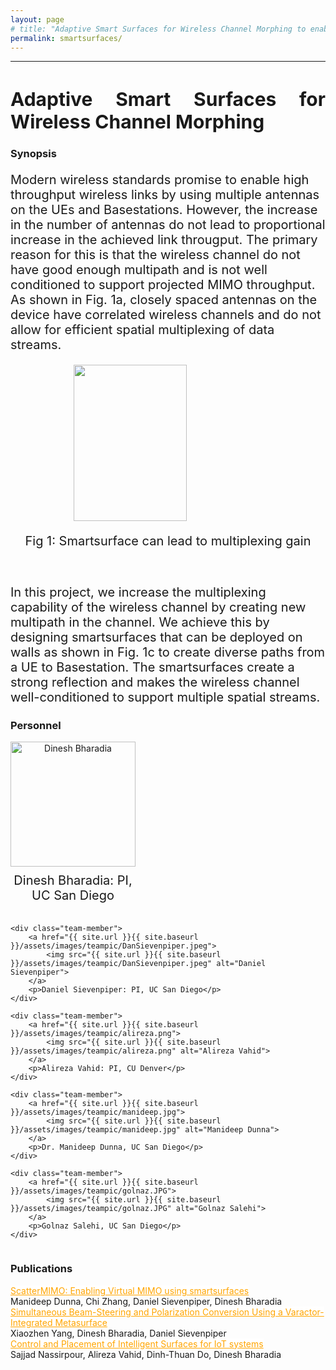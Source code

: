 ```yaml
---
layout: page
# title: "Adaptive Smart Surfaces for Wireless Channel Morphing to enable full multiplexing and multi-user gains"
permalink: smartsurfaces/
---
```



---
<style>
.justified-title {
    text-align: justify;
    text-justify: inter-word;
    display: flex;
    justify-content: space-between;
      font-size: 30px;
    width: 100%;
}

</style>

<h1 class="justified-title">
  Adaptive Smart Surfaces for Wireless Channel Morphing
</h1>


### Synopsis
<p style="font-size:20px"> Modern wireless standards promise to enable high throughput wireless links by using multiple antennas on the UEs and Basestations. However, the increase in the number of antennas do not lead to proportional increase in the achieved link througput. The primary reason for this is that the wireless channel do not have good enough multipath and is not well conditioned to support projected MIMO throughput. As shown in Fig. 1a, closely spaced antennas on the device have correlated wireless channels and do not allow for efficient spatial multiplexing of data streams. </p>

<!-- In today's wireless networks, the typical operating paradigm is to have different users occupying different frequency band such that they don't interfere. Multiple user MIMO (mu-MIMO) has been previously attempted to solve this problem and have multiple users communicating over a single frequency band. However, mu-MIMO implementations have never been robust since it requires favorable channel conditions not always guaranteed in real wireless channels. Typical reasons for this is that user locations being close to each other (Fig. 1) makes the channels correlated, and does not allow for efficient interference separations, as interference is almost indistinguishable from the intended users' signals. -->

<!-- <div class="col-sm-12 clearfix">

<div class="col-sm-9" style="float: left;">
 <img src="{{ site.url }}{{ site.baseurl }}/assets/images/pubpic/smartsurface_fig.png" width="100%" height="250px" style="float: center" > 
 <!--</a> a href="{{ site.url }}{{ site.baseurl }}/assets/images/pubpic/smartsurface_fig1.jpg"-->
 <!-- <p style="font-size:20px">Fig 1: Smartsurface can lead to multiplexing gain</p>
</div> -->

<div class="col-sm-12 clearfix">
    <div class="col-sm-9" style="display: flex; flex-direction: column; align-items: center; margin: auto;">
        <img src="{{ site.url }}{{ site.baseurl }}/assets/images/pubpic/smartsurface_fig.png" width="60%" height="250px" style="display: block; margin: auto;">
        <p style="font-size:20px; text-align: center;">Fig 1: Smartsurface can lead to multiplexing gain</p>
</div>



<!-- <div class="col-sm-6" style="float: left;">
 <a href="{{ site.url }}{{ site.baseurl }}/images/pubpic/ia_fig2.png"><img src="{{ site.url }}{{ site.baseurl }}/images/pubpic/ia_fig2.png" width="100%" height="250px" style="float: center" > </a>
 <p style="font-size:20px">Fig. 2</p>
</div> -->

</div>


<p style="margin-top:1cm; font-size:20px"> In this project, we increase the multiplexing capability of the wireless channel by creating new multipath in the channel. We achieve this by designing smartsurfaces that can be deployed on walls as shown in Fig. 1c to create diverse paths from a UE to Basestation. The smartsurfaces create a strong reflection and makes the wireless channel well-conditioned to support multiple spatial streams. </p>



### Personnel


<!-- <div class="row">


<div class="col-sm-4" style="float: left; margin-right: 20px;">
    <p style="font-size:20px">Dinesh Bharadia: PI, UC San Diego</p>
    <a href="{{ site.url }}{{ site.baseurl }}/assets/images/teampic/dinesh.jpg">
        <img src="{{ site.url }}{{ site.baseurl }}/assets/images/teampic/dinesh.jpg" width="200px" height="200px" style="display: block; margin: auto;">
    </a>
</div>

<div class="col-sm-4" style="float: left; margin-right: 20px;">
    <p style="font-size:20px">Daniel Sievenpiper: PI, UC San Diego</p>
    <a href="{{ site.url }}{{ site.baseurl }}/assets/images/teampic/DanSievenpiper.jpeg">
        <img src="{{ site.url }}{{ site.baseurl }}/assets/images/teampic/DanSievenpiper.jpeg" width="200px" height="200px" style="display: block; margin: auto;">
    </a>
</div>

<div class="col-sm-4" style="float: left; margin-right: 20px;">
    <p style="font-size:20px">Alireza Vahid: PI, CU Denver</p>
    <a href="{{ site.url }}{{ site.baseurl }}/assets/images/teampic/alireza.png">
        <img src="{{ site.url }}{{ site.baseurl }}/assets/images/teampic/alireza.png" width="200px" height="200px" style="display: block; margin: auto;">
    </a>
</div>

<div class="col-sm-4" style="float: left;">
    <p style="font-size:20px">Dr. Manideep Dunna, UC San Diego</p>
    <a href="{{ site.url }}{{ site.baseurl }}/assets/images/teampic/manideep.jpg">
        <img src="{{ site.url }}{{ site.baseurl }}/assets/images/teampic/manideep.jpg" width="200px" height="200px" style="display: block; margin: auto;">
    </a>
</div>


<div class="col-sm-4" style="float: left;margin-left: 10px">
 <p style="font-size:20px">Dr. Xiaozhen Yang, UC San Diego</p>
<a href="{{ site.url }}{{ site.baseurl }}/assets/images/teampic/XiaozhenYang.jpg"><img src="{{ site.url }}{{ site.baseurl }}/assets/images/teampic/XiaozhenYang.jpg" width="200px"  height="200px" style=" margin: auto;"> </a> -->

<style>
    .team-container {
        display: flex;
        flex-wrap: wrap;
        gap: 20px; /* Space between items */
    }
    
    .team-member {
        display: flex;
        flex-direction: column;
        align-items: center;
        width: 200px; /* Ensure all items have the same width */
        text-align: center;
    }

    .team-member img {
        width: 200px;
        height: 200px;
        object-fit: cover; /* Ensures images fit well within the given dimensions */
    }

    .team-member p {
        font-size: 20px;
        margin: 10px 0 0 0; /* Space above the caption */
    }
</style>

<div class="team-container">
    <div class="team-member">
        <a href="{{ site.url }}{{ site.baseurl }}/assets/images/teampic/dinesh.jpg">
            <img src="{{ site.url }}{{ site.baseurl }}/assets/images/teampic/dinesh.jpg" alt="Dinesh Bharadia">
        </a>
        <p>Dinesh Bharadia: PI, UC San Diego</p>
    </div>

    <div class="team-member">
        <a href="{{ site.url }}{{ site.baseurl }}/assets/images/teampic/DanSievenpiper.jpeg">
            <img src="{{ site.url }}{{ site.baseurl }}/assets/images/teampic/DanSievenpiper.jpeg" alt="Daniel Sievenpiper">
        </a>
        <p>Daniel Sievenpiper: PI, UC San Diego</p>
    </div>

    <div class="team-member">
        <a href="{{ site.url }}{{ site.baseurl }}/assets/images/teampic/alireza.png">
            <img src="{{ site.url }}{{ site.baseurl }}/assets/images/teampic/alireza.png" alt="Alireza Vahid">
        </a>
        <p>Alireza Vahid: PI, CU Denver</p>
    </div>

    <div class="team-member">
        <a href="{{ site.url }}{{ site.baseurl }}/assets/images/teampic/manideep.jpg">
            <img src="{{ site.url }}{{ site.baseurl }}/assets/images/teampic/manideep.jpg" alt="Manideep Dunna">
        </a>
        <p>Dr. Manideep Dunna, UC San Diego</p>
    </div>
    
    <div class="team-member">
        <a href="{{ site.url }}{{ site.baseurl }}/assets/images/teampic/golnaz.JPG">
            <img src="{{ site.url }}{{ site.baseurl }}/assets/images/teampic/golnaz.JPG" alt="Golnaz Salehi">
        </a>
        <p>Golnaz Salehi, UC San Diego</p>
    </div>



</div>




### Publications


<div class = "row">
<div class="container">
<a style="background-color: white; color: orange;" href="{{ site.url }}{{ site.baseurl }}/files/scattermimo.pdf"> ScatterMIMO: Enabling Virtual MIMO using smartsurfaces</a> <br>
Manideep Dunna, Chi Zhang, Daniel Sievenpiper, Dinesh Bharadia
</div>
</div>

<div class = "row">
<div class="container">
<a style="background-color: white; color: orange;" href="{{ site.url }}{{ site.baseurl }}/files/Xiaozhen_ACES.pdf"> Simultaneous Beam-Steering and Polarization Conversion Using a Varactor-Integrated Metasurface</a> <br>
Xiaozhen Yang, Dinesh Bharadia, Daniel Sievenpiper
</div>
</div>

<div class = "row">
<div class="container">
<a style="background-color: white; color: orange;" href="{{ site.url }}{{ site.baseurl }}/files/Arxiv_alireza.pdf"> Control and Placement of Intelligent Surfaces for IoT systems</a> <br>
Sajjad Nassirpour, Alireza Vahid, Dinh-Thuan Do, Dinesh Bharadia
</div>
</div>

<!-- <div class = "row">
<div class="container">
<a style="background-color: white; color: orange;" href="https://doi.org/10.1016/j.acha.2021.03.004"> Ranking recovery from limited pairwise comparisons using low-rank matrix completion</a> <br>
    Levy, Tal and Vahid, Alireza and Giryes, Raja<br>
    Harmonic Analysis Journal, 2021
</div>
</div>


<div class = "row">
<div class="container">
<a style="background-color: white; color: orange;" href="https://ieeexplore.ieee.org/abstract/document/9518272"> Capacity of the Torn Paper Channel with Lost Pieces</a> <br>
    Ravi, Aditya Narayan and Vahid, Alireza and Shomorony, Ilan <br>
    ISIT 2021
</div>
</div>


<div class = "row">
<div class="container">
<a style="background-color: white; color: orange;" href="https://ieeexplore.ieee.org/abstract/document/9348147"> Communicating over the Torn-Paper Channel</a> <br>
    Shomorony, Ilan and Vahid, Alireza<br>
    Globecom 2020
</div>
</div> -->


